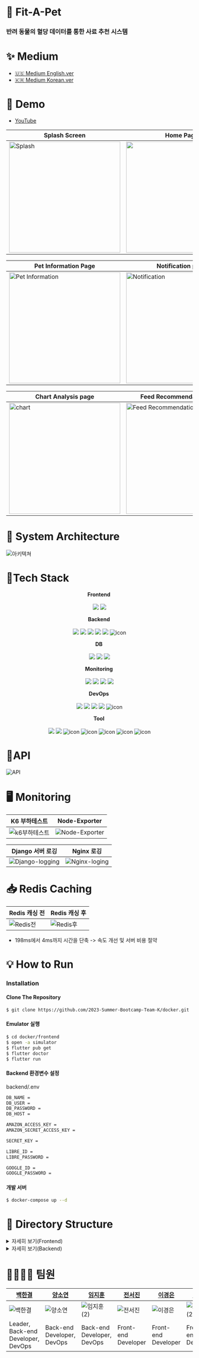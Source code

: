 # 🐶 Fit-A-Pet
<h3>반려 동물의 혈당 데이터를 통한 사료 추천 시스템<br></strong></h3>

# ✨ Medium

- [🇺🇸 Medium English.ver](https://medium.com/@ljh01051826177/fit-a-pet-ba7eb469753c)<br>
- [🇰🇷 Medium Korean.ver](https://medium.com/@ljh01051826177/fit-a-pet-%ED%98%88%EB%8B%B9-%EB%B6%84%EC%84%9D%EC%9D%84-%EA%B8%B0%EB%B0%98%EC%9C%BC%EB%A1%9C-%ED%95%9C-%EB%B0%98%EB%A0%A4%EB%8F%99%EB%AC%BC-%EC%82%AC%EB%A3%8C-%EC%B6%94%EC%B2%9C-%EC%8B%9C%EC%8A%A4%ED%85%9C-980cf430d620)

# 🎥 Demo

- [YouTube](https://youtu.be/VnJvDlnPRvQ) <br>

Splash Screen|Home Page|
-------------|---------|
<img width="300" alt="Splash" src="https://miro.medium.com/v2/resize:fit:548/0*gBQ0wUPCyV80e_r6.gif">|<img src="https://github.com/2023-Summer-Bootcamp-Team-K/.github/assets/127572801/3d3d59b8-3254-4c67-9e9e-c63c91639b26" width="300">|

Pet Information Page|Notification page|
-------------------|-----------------|
<img width="300" alt="Pet Information" src="https://miro.medium.com/v2/resize:fit:548/1*_m_r3b6GZyZoNYc_SLeJjg.gif">|<img width="300" alt="Notification" src="https://miro.medium.com/v2/resize:fit:548/0*leM_EIZVmnAQye1l.gif">|

Chart Analysis page|Feed Recommendation Page|
-------------------|------------------------|
<img width="300" alt="chart" src="https://miro.medium.com/v2/resize:fit:548/1*OmpekPAXGgCRR9_EXSVA2A.gif">|<img width="300" alt="Feed Recommendation" src="https://miro.medium.com/v2/resize:fit:548/0*sJAMT7RLlTBOT7FT.gif">|


# 📐 System Architecture
![아키텍쳐](https://github.com/2023-Summer-Bootcamp-Team-K/.github/assets/127572801/c3ea26f7-c496-4bba-9e6c-d765a8f34862)


# 🔧Tech Stack

<p align="center">
<strong> Frontend <br></strong>
<br>
<img src="https://img.shields.io/badge/flutter-02569B?style=for-the-badge&logo=flutter&logoColor=white"> <img src="https://img.shields.io/badge/dart-0175C2?style=for-the-badge&logo=dart&logoColor=white">
</p>

<p align="center">
<strong> Backend <br></strong>
<br>
<img src="https://img.shields.io/badge/django-092E20?style=for-the-badge&logo=django&logoColor=white"> <img src="https://img.shields.io/badge/gunicorn-499848?style=for-the-badge&logo=gunicorn&logoColor=white"> <img src="https://img.shields.io/badge/DJANGO_REST-ff1709?style=for-the-badge&logo=django&logoColor=white&color=ff1709&labelColor=gray"> <img src="https://img.shields.io/badge/redis-DC382D?style=for-the-badge&logo=redis&logoColor=white"> <img src="https://img.shields.io/badge/nginx-009639?style=for-the-badge&logo=nginx&logoColor=white"> <img src="https://img.shields.io/badge/Swagger-85EA2D?style=for-the-badge&logo=Swagger&logoColor=black" alt="icon" />
</p>

<p align="center">
<strong> DB <br></strong>
<br>
<img src="https://img.shields.io/badge/mysql-4479A1?style=for-the-badge&logo=mysql&logoColor=white"> <img src="https://img.shields.io/badge/Amazon S3-DD344C?style=for-the-badge&logo=Amazon S3&logoColor=white"> <img src="https://img.shields.io/badge/amazonrds-527FFF?style=for-the-badge&logo=amazonrds&logoColor=white">
</p>

<p align="center">
<strong> Monitoring <br></strong>
<br>
<img src="https://img.shields.io/badge/grafana-F46800?style=for-the-badge&logo=grafana&logoColor=white"> <img src="https://img.shields.io/badge/elasticstack-005571?style=for-the-badge&logo=elasticstack&logoColor=white"> <img src="https://img.shields.io/badge/prometheus-E6522C?style=for-the-badge&logo=prometheus&logoColor=white">   <img src="https://img.shields.io/badge/node_exporter-E43526?style=for-the-badge&logoColor=black" >
</p>

<p align="center">
<strong> DevOps <br></strong>
<br>
<img src="https://img.shields.io/badge/docker-2496ED?style=for-the-badge&logo=docker&logoColor=white"> <img src="https://img.shields.io/badge/Amazon AWS-FF9900?style=for-the-badge&logo=Amazon AWS&logoColor=white"> <img src="https://img.shields.io/badge/githubactions-2088FF?style=for-the-badge&logo=githubactions&logoColor=white">  <img src="https://img.shields.io/badge/Amazon EC2-FF9900?style=for-the-badge&logo=Amazon EC2&logoColor=white"> <img src="https://img.shields.io/badge/k6-7D64FF?style=for-the-badge&logo=k6&logoColor=white" alt="icon" /> 
</p>

<p align="center">
<strong> Tool <br></strong>
<br>
<img src="https://img.shields.io/badge/GitKraken-179287?style=for-the-badge&logo=GitKraken&logoColor=white">  <img src="https://img.shields.io/badge/slack-4A154B?style=for-the-badge&logo=slack&logoColor=white"> <img src="https://img.shields.io/badge/figma-5B0BB5?style=for-the-badge&logo=figma&logoColor=white" alt="icon" /> <img src="https://img.shields.io/badge/Postman-FF6C37?style=for-the-badge&logo=Postman&logoColor=white" alt="icon" />  <img src="https://img.shields.io/badge/visualstudiocode-007ACC?style=for-the-badge&logo=visualstudiocode&logoColor=white" alt="icon" /> <img src="https://img.shields.io/badge/notion-000000?style=for-the-badge&logo=notion&logoColor=white" alt="icon" /> <img src="https://img.shields.io/badge/pycharm-D9411E?style=for-the-badge&logo=pycharm&logoColor=white" alt="icon" />
</p>



 
# 📍API
![API](https://github.com/2023-Summer-Bootcamp-Team-K/.github/assets/127572801/390803e9-6af7-4c6b-bcbd-b6c0ad36b456)


# 🖥️ Monitoring

 K6 부하테스트 | Node-Exporter |
---------------|---------------|
![k6부하테스트](https://github.com/2023-Summer-Bootcamp-Team-K/.github/assets/137742302/fbef9dc6-1e41-435e-a7eb-72e549165054)| ![Node-Exporter](https://github.com/2023-Summer-Bootcamp-Team-K/.github/assets/137742302/e286f841-6e3b-4567-bd6e-feeea75d0ae4)|

 Django 서버 로깅 | Nginx 로깅 |
---------------|---------------|
![Django-logging](https://github.com/2023-Summer-Bootcamp-Team-K/.github/assets/137742302/f633af9b-5cda-4aa2-a938-88417b9183c6)|![Nginx-loging](https://github.com/2023-Summer-Bootcamp-Team-K/.github/assets/137742302/26e59dcf-b5c1-474a-8959-24c347d5051c)|


# 📥 Redis Caching
Redis 캐싱 전 | Redis 캐싱 후 |
--------------|---------------|
![Redis전](https://github.com/2023-Summer-Bootcamp-Team-K/.github/assets/137742302/e456e2c2-9f8b-4da4-821a-11943eeface2)| ![Redis후](https://github.com/2023-Summer-Bootcamp-Team-K/.github/assets/137742302/f3dba902-c2aa-419a-93a5-c6aceeb162b8)|

- 198ms에서 4ms까지 시간을 단축 -> 속도 개선 및 서버 비용 절약

# 💡 How to Run

### Installation

#### Clone The Repository
```bash
$ git clone https://github.com/2023-Summer-Bootcamp-Team-K/docker.git
```

#### Emulator 실행
```bash
$ cd docker/frontend
$ open -a simulator
$ flutter pub get
$ flutter doctor
$ flutter run
```

#### Backend 환경변수 설정
backend/.env
```bash
DB_NAME =
DB_USER =
DB_PASSWORD = 
DB_HOST = 

AMAZON_ACCESS_KEY = 
AMAZON_SECRET_ACCESS_KEY =

SECRET_KEY = 

LIBRE_ID = 
LIBRE_PASSWORD =

GOOGLE_ID = 
GOOGLE_PASSWORD = 
```

#### 개발 서버
```bash
$ docker-compose up --d
```

# 📂 Directory Structure
<details>
<summary>자세히 보기(Frontend)</summary>
<div>

```bash
📦lib
 ┣ 📂components
 ┃ ┣ 📜info_card.dart
 ┃ ┣ 📜notification.dart
 ┃ ┗ 📜side_menu.dart
 ┣ 📂model
 ┃ ┗ 📜user.dart
 ┣ 📂page
 ┃ ┣ 📜create_page.dart
 ┃ ┣ 📜edit_page.dart
 ┃ ┗ 📜pet_info.dart
 ┣ 📂screens
 ┃ ┣ 📜chart_screen.dart
 ┃ ┣ 📜feed.dart
 ┃ ┣ 📜home_screen.dart
 ┃ ┗ 📜splash_screen.dart
 ┣ 📂widgets
 ┃ ┣ 📜daily_chart.dart
 ┃ ┣ 📜monthly_chart.dart
 ┃ ┗ 📜weekly_chart.dart
 ┣ 📜constant.dart
 ┣ 📜main.dart
 ┗ 📜profile_pic.dart
```

</div>
</details>

<details>
<summary>자세히 보기(Backend)</summary>
<div>

```bash
📦backend
 ┣ 📂codeNumber
 ┃ ┣ 📂migrations
 ┃ ┃ ┣ 📜0001_initial.py
 ┃ ┃ ┣ 📜0002_codenumber_device_num.py
 ┃ ┃ ┣ 📜0003_alter_codenumber_device_num.py
 ┃ ┃ ┣ 📜0004_alter_codenumber_device_num.py
 ┃ ┃ ┣ 📜0005_alter_codenumber_device_num.py
 ┃ ┃ ┣ 📜0006_alter_codenumber_device_num.py
 ┃ ┃ ┣ 📜0007_alter_codenumber_device_num.py
 ┃ ┃ ┗ 📜__init__.py
 ┃ ┣ 📜__init__.py
 ┃ ┣ 📜admin.py
 ┃ ┣ 📜apps.py
 ┃ ┣ 📜models.py
 ┃ ┣ 📜tests.py
 ┃ ┗ 📜views.py
 ┣ 📂config
 ┃ ┣ 📂__pycache__
 ┃ ┃ ┣ 📜__init__.cpython-311.pyc
 ┃ ┃ ┣ 📜settings.cpython-311.pyc
 ┃ ┃ ┣ 📜urls.cpython-311.pyc
 ┃ ┃ ┗ 📜wsgi.cpython-311.pyc
 ┃ ┣ 📂scripts
 ┃ ┃ ┗ 📜deploy.sh
 ┃ ┣ 📜__init__.py
 ┃ ┣ 📜asgi.py
 ┃ ┣ 📜settings.py
 ┃ ┣ 📜urls.py
 ┃ ┗ 📜wsgi.py
 ┣ 📂data
 ┃ ┣ 📂migrations
 ┃ ┃ ┣ 📜0001_initial.py
 ┃ ┃ ┣ 📜0002_data_code.py
 ┃ ┃ ┣ 📜0003_alter_data_code.py
 ┃ ┃ ┣ 📜0004_alter_data_code.py
 ┃ ┃ ┣ 📜0005_remove_data_cur_bloodsugar_and_more.py
 ┃ ┃ ┗ 📜__init__.py
 ┃ ┣ 📂scheduler_crawling
 ┃ ┃ ┣ 📂__pycache__
 ┃ ┃ ┃ ┣ 📜__init__.cpython-311.pyc
 ┃ ┃ ┃ ┗ 📜crawling.cpython-311.pyc
 ┃ ┃ ┣ 📂csv_file
 ┃ ┃ ┃ ┗ 📜sample.csv
 ┃ ┃ ┣ 📜__init__.py
 ┃ ┃ ┣ 📜chromedriver
 ┃ ┃ ┣ 📜crawling.py
 ┃ ┃ ┗ 📜schedulers.py
 ┃ ┣ 📜__init__.py
 ┃ ┣ 📜admin.py
 ┃ ┣ 📜apps.py
 ┃ ┣ 📜models.py
 ┃ ┣ 📜serializers.py
 ┃ ┣ 📜tests.py
 ┃ ┣ 📜urls.py
 ┃ ┗ 📜views.py
 ┣ 📂feed
 ┃ ┣ 📂migrations
 ┃ ┃ ┣ 📜0001_initial.py
 ┃ ┃ ┣ 📜0002_meat_description_meat_image_url_oil_description_and_more.py
 ┃ ┃ ┣ 📜0003_alter_meat_image_url_alter_oil_image_url_and_more.py
 ┃ ┃ ┗ 📜__init__.py
 ┃ ┣ 📜__init__.py
 ┃ ┣ 📜admin.py
 ┃ ┣ 📜apps.py
 ┃ ┣ 📜models.py
 ┃ ┣ 📜serializers.py
 ┃ ┣ 📜tests.py
 ┃ ┣ 📜urls.py
 ┃ ┗ 📜views.py
 ┣ 📂pet
 ┃ ┣ 📂migrations
 ┃ ┃ ┣ 📜0001_initial.py
 ┃ ┃ ┣ 📜0002_pet_gender_pet_profile_url.py
 ┃ ┃ ┣ 📜0003_meat_oil_supplement.py
 ┃ ┃ ┣ 📜0003_pet_feed_pet_sore_spot.py
 ┃ ┃ ┣ 📜0004_alter_pet_gender.py
 ┃ ┃ ┣ 📜0004_mixedfeed.py
 ┃ ┃ ┣ 📜0005_alter_pet_profile_url.py
 ┃ ┃ ┣ 📜0005_remove_mixedfeed_meat_remove_mixedfeed_oil_and_more.py
 ┃ ┃ ┣ 📜0006_pet_user.py
 ┃ ┃ ┣ 📜0007_alter_pet_user.py
 ┃ ┃ ┣ 📜0007_remove_pet_user.py
 ┃ ┃ ┣ 📜0008_pet_user.py
 ┃ ┃ ┣ 📜0009_alter_pet_user.py
 ┃ ┃ ┣ 📜0010_alter_pet_user.py
 ┃ ┃ ┣ 📜0011_pet_profile_image_alter_pet_profile_url.py
 ┃ ┃ ┣ 📜0012_merge_20230718_1513.py
 ┃ ┃ ┣ 📜0013_alter_pet_feed_alter_pet_gender_alter_pet_sore_spot_and_more.py
 ┃ ┃ ┣ 📜0014_alter_pet_started_date.py
 ┃ ┃ ┣ 📜0015_alter_pet_started_date.py
 ┃ ┃ ┣ 📜0017_pet_user.py
 ┃ ┃ ┣ 📜0019_pet_profile_image.py
 ┃ ┃ ┣ 📜0020_remove_pet_profile_url.py
 ┃ ┃ ┣ 📜0021_pet_profile_url.py
 ┃ ┃ ┣ 📜0022_alter_pet_gender.py
 ┃ ┃ ┗ 📜__init__.py
 ┃ ┣ 📜__init__.py
 ┃ ┣ 📜admin.py
 ┃ ┣ 📜apps.py
 ┃ ┣ 📜forms.py
 ┃ ┣ 📜models.py
 ┃ ┣ 📜serializers.py
 ┃ ┣ 📜tests.py
 ┃ ┣ 📜urls.py
 ┃ ┗ 📜views.py
 ┣ 📂suggestion
 ┃ ┣ 📂migrations
 ┃ ┃ ┣ 📜0001_initial.py
 ┃ ┃ ┣ 📜0002_alter_suggestion_table.py
 ┃ ┃ ┣ 📜0003_delete_suggestion.py
 ┃ ┃ ┣ 📜0004_initial.py
 ┃ ┃ ┗ 📜__init__.py
 ┃ ┣ 📜__init__.py
 ┃ ┣ 📜admin.py
 ┃ ┣ 📜apps.py
 ┃ ┣ 📜models.py
 ┃ ┣ 📜serializers.py
 ┃ ┣ 📜tests.py
 ┃ ┣ 📜urls.py
 ┃ ┗ 📜views.py
 ┣ 📜.env
 ┣ 📜.gitignore
 ┣ 📜Dockerfile
 ┣ 📜dump.rdb
 ┣ 📜manage.py
 ┗ 📜requirements.txt
```
</div>
</details>

# 👨‍👩‍👧‍👦 팀원

[백한결](https://github.com/baekhangyeol)|[양소연](https://github.com/Xoeon)|[임지훈](https://github.com/limjihoon99)|[전서진](https://github.com/seojinJeon)|[이경은](https://github.com/kyungeunlee07)|[조승연](https://github.com/moanuna)|
------|------|------|--------------------------------------|------|-----|
![백한결](https://github.com/2023-Summer-Bootcamp-Team-K/.github/assets/127572801/fe5a3d0b-144c-42c8-8268-745c1739ebcc) | ![양소연](https://github.com/2023-Summer-Bootcamp-Team-K/.github/assets/127572801/35e6453b-85f2-46e1-b68a-1ddfdf278a19) | ![임지훈 (2)](https://github.com/2023-Summer-Bootcamp-Team-K/.github/assets/127572801/07732ff1-fbb6-4292-9c52-eb2408b16fc4) | ![전서진](https://github.com/2023-Summer-Bootcamp-Team-K/.github/assets/127572801/c620ffde-9f95-4edb-a7d5-41b2b86981f5) | ![이경은](https://github.com/2023-Summer-Bootcamp-Team-K/.github/assets/127572801/76b4dc56-d8ed-4dc7-b883-24f14e075ba5) | ![조승연 (2)](https://github.com/2023-Summer-Bootcamp-Team-K/.github/assets/127572801/710751a4-44a7-452e-98e7-343b9d6f9bb3) | 
Leader, Back-end Developer, DevOps|Back-end Developer, DevOps|Back-end Developer, DevOps|Front-end Developer|Front-end Developer|Front-end Developer|
